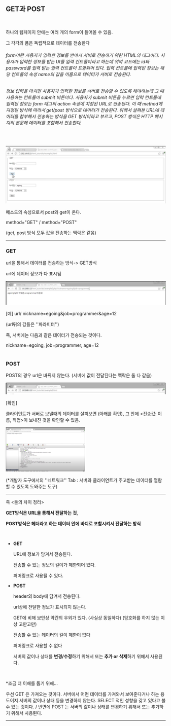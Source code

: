 ## GET과 POST

​    

하나의 웹페이지 안에는 여러 개의 form이 들어올 수 있음.

그 각각의 폼은 독립적으로 데이터를 전송한다

###### form이란 사용자가 입력한 정보를 받아서 서버로 전송하기 위한 HTML의 태그이다. 사용자가 입력한 정보를 받는 UI를 입력 컨트롤이라고 하는데 위의 코드에는 id와 password를 입력 받는 입력 컨트롤이 포함되어 있다. 입력 컨트롤에 입력된 정보는 해당 컨트롤의 속성 name의 값을 이름으로 데이터가 서버로 전송된다.

###### 정보 입력을 마치면 사용자가 입력한 정보를 서버로 전송할 수 있도록 해야하는데 그 때 사용하는 컨트롤이 submit 버튼이다. 사용자가 submit 버튼을 누르면 입력 컨트롤에 입력된 정보는 form 태그의 action 속성에 지정된 URL로 전송된다. 이 때 method에 지정된 방식에 따라서 get/post 방식으로 데이터가 전송된다. 위에서 살펴본 URL에 데이터를 첨부해서 전송하는 방식을 GET 방식이라고 부르고, POST 방식은 HTTP 메시지의 본문에 데이터를 포함해서 전송한다.

​    

<img src="../source/하나의 웹페이지.png">

메소드의 속성으로서 post와 get이 온다.

method="GET" / method="POST" 

(get, post 방식 모두 값을 전송하는 맥락은 같음)

---

### GET

url을 통해서 데이터를 전송하는 방식-> GET방식

url에 데이터 정보가 다 표시됨 

<IMG src="../source/GET방식.PNG">

[예] url/ nickname=egoing&job=programmer&age=12

(url뒤의 값들은 ''파라미터'')

즉, 서버에는 다음과 같은 데이터가 전송되는 것이다. 

nickname=egoing, job=programmer, age=12

 #

### POST

POST의 경우 url은 바뀌지 않는다. (서버에 값이 전달된다는 맥락은 둘 다 같음)

<img src="../source/POST방식.PNG">

[확인]

클라이언트가 서버로 보낼때의 데이터를 살펴보면 (아래를 확인), 그 안에 <전송값: 이름, 직업>이 보내진 것을 확인할 수 있음.

<img src="../source/개발자도구 네트워크tab.png" width="250">

(*개발자 도구에서의 ''네트워크'' Tab : 서버와 클라이언트가 주고받는 데이터를 열람할 수 있도록 도와주는 도구)

---

즉 <둘의 차이 정리>

**GET방식은 URL을 통해서 전달하는 것**, 

**POST방식은 헤더라고 하는 데이터 안에 바디로 포함시켜서 전달하는 방식**

​    

- **GET**

  URL에 정보가 담겨서 전송된다.

  전송할 수 있는 정보의 길이가 제한되어 있다.

  퍼머링크로 사용될 수 있다.

- **POST**

  header의 body에 담겨서 전송된다.

  url상에 전달한 정보가 표시되지 않는다.

  GET에 비해 보안상 약간의 우외가 있다. (사실상 동일하다) (암호화를 하지 않는 이상 고만고만)

  전송할 수 있는 데이터의 길이 제한이 없다

  퍼머링크로 사용할 수 없다

  서버의 값이나 상태를 **변경/수정**하기 위해서 또는 **추가 or 삭제**하기 위해서 사용된다.

​    

*조금 더 이해를 돕기 위해...

우선 GET 은 가져오는 것이다. 서버에서 어떤 데이터를 가져와서 보여준다거나 하는 용도이지 서버의 값이나 상태 등을 변경하지 않는다. SELECT 적인 성향을 갖고 있다고 볼 수 있는 것이다. / 반면에 POST 는 서버의 값이나 상태를 변경하기 위해서 또는 추가하기 위해서 사용된다.

---